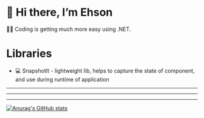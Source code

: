 # 👋 Hi there, I’m Ehson
🧑‍💻 Coding is getting much more easy using .NET.
# Libraries
- 💻 SnapshotIt - lightweight lib, helps to capture the state of component, and use during runtime of application

---
---
---
[![Anurag's GitHub stats](https://github-readme-stats.vercel.app/api?username=AkhmedovEhson)](https://github.com/AkhmedovEhson/github-readme-stats)



<!---
AkhmedovEhson/AkhmedovEhson is a ✨ special ✨ repository because its `README.md` (this file) appears on your GitHub profile.
You can click the Preview link to take a look at your changes.
--->
